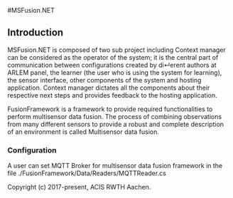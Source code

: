 #MSFusion.NET
## Introduction

MSFusion.NET is composed of two sub project including Context manager can be considered as the operator of the system; it is the central part of communication between configurations created by di↵erent authors at ARLEM panel, the learner (the user who is using the system for learning), the sensor interface, other components of the system and hosting application. Context manager dictates all the components about their respective next steps and provides feedback to the hosting application.

FusionFramework is a framework to provide required functionalities to perform multisensor data fusion. The process of combining observations from many different sensors to provide a robust and complete description of an environment is called Multisensor data fusion.

### Configuration
A user can set MQTT Broker for multisensor data fusion framework in the file ./FusionFramework/Data/Readers/MQTTReader.cs

Copyright (c) 2017-present, ACIS RWTH Aachen.
